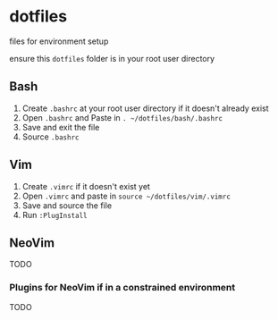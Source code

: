 # dotfiles
files for environment setup

ensure this `dotfiles` folder is in your root user directory

## Bash
1. Create `.bashrc` at your root user directory if it doesn't already exist
1. Open `.bashrc` and Paste in `. ~/dotfiles/bash/.bashrc`
1. Save and exit the file
1. Source `.bashrc`

## Vim
1. Create `.vimrc` if it doesn't exist yet
1. Open `.vimrc` and paste in `source ~/dotfiles/vim/.vimrc`
1. Save and source the file
1. Run `:PlugInstall`

## NeoVim
TODO

### Plugins for NeoVim if in a constrained environment
TODO
